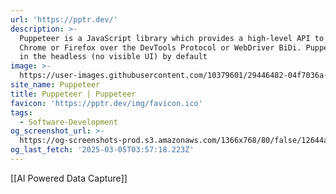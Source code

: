 ```yaml
---
url: 'https://pptr.dev/'
description: >-
  Puppeteer is a JavaScript library which provides a high-level API to control
  Chrome or Firefox over the DevTools Protocol or WebDriver BiDi. Puppeteer runs
  in the headless (no visible UI) by default
image: >-
  https://user-images.githubusercontent.com/10379601/29446482-04f7036a-841f-11e7-9872-91d1fc2ea683.png
site_name: Puppeteer
title: Puppeteer | Puppeteer
favicon: 'https://pptr.dev/img/favicon.ico'
tags:
  - Software-Development
og_screenshot_url: >-
  https://og-screenshots-prod.s3.amazonaws.com/1366x768/80/false/12644a411b37fef4ca32efdba648ec3ca43298057eb49a561b63116a543249c2.jpeg
og_last_fetch: '2025-03-05T03:57:18.223Z'
---
```

[[AI Powered Data Capture]]
